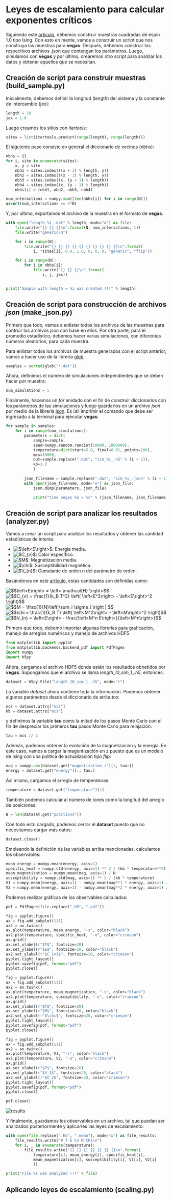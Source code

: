 # Leyes de escalamiento para calcular exponentes críticos

Siguiendo este [artículo](doi.org/10.1016/j.susc.2008.10.037), debemos construir muestras cuadradas de espín 1.0 tipo Ising. Con esto en mente, vamos a construir un script que nos construya las muestras para **vegas**. Después, debemos construir los respectivos archivos .json que contengan los parámetros. Luego, simulamos con **vegas** y por último, crearemos otro script para analizar los datos y obtener aquellos que se necesitan.

## Creación de script para construir muestras (build_sample.py)

Inicialmente, debemos definir la longitud (length) del sistema y la constante de intercambio (jex):

```python
length = 10
jex = 1.0
```

Luego creamos los sitios con *itertools*:

```python
sites = list(itertools.product(range(length), range(length)))

```

El siguiente paso consiste en general el diccionario de vecinos (nbhs):

```python
nbhs = {}
for i, site in enumerate(sites):
    x, y = site
    nbh1 = sites.index(((x + 1) % length, y))
    nbh2 = sites.index(((x - 1) % length, y))
    nbh3 = sites.index((x, (y + 1) % length))
    nbh4 = sites.index((x, (y - 1) % length))
    nbhs[i] = (nbh1, nbh2, nbh3, nbh4)

num_interactions = numpy.sum([len(nbhs[i]) for i in range(N)])
assert(num_interactions == 4*N)
```

Y, por último, exportamos el archivo de la muestra en el formato de **vegas**:

```python
with open("length_%i_.dat" % length, mode="w") as file:
    file.write("{} {} {}\n".format(N, num_interactions, 1))
    file.write("generic\n")

    for i in range(N):
        file.write("{} {} {} {} {} {} {} {} {} {}\n".format(
            i, *sites[i], 0.0, 1.0, 0, 0, 0, "generic", "flip"))

    for i in range(N):
        for j in nbhs[i]:
            file.write("{} {} {}\n".format(
                i, j, jex))


print("Sample with length = %i was created !!!" % length)
```


## Creación de script para construcción de archivos *json* (make_json.py)

Primero que todo, vamos a enlistar todos los archivos de las muestras para contruir los archivos *json* con base en ellos. Por otra parte, para el promedio estadístico, debemos hacer varias simulaciones, con diferentes números aleatorios, para cada muestra.

Para enlistar todos los archivos de muestra generados con el script anterior, vamos a hacer uso de la librería [glob](https://docs.python.org/3.5/library/glob.html):

```python
samples = sorted(glob("*.dat"))
```

Ahora, definimos el número de simulaciones independientes que se deben hacer por muestra:

```python
num_simulations = 5
```

Finalmente, hacemos un *for* anidado con el fin de construir diccionarios con los parámetros de las simulaciones y luego guardarlos en un archivo *json* por medio de la librería [json](https://docs.python.org/3.5/library/json.html). Es útil imprimir el comando que debe ser ingresado a la terminal para ejecutar **vegas**:

```python
for sample in samples:
    for i in range(num_simulations):
        parameters = dict(
            sample=sample,
            seed=numpy.random.randint(10000, 1000000),
            temperature=dict(start=5.0, final=0.01, points=200),
            mcs=10000,
            out=sample.replace(".dat", "sim_%i_.h5" % (i + 1)),
            kb=1.0
            )
        
        json_filename = sample.replace(".dat", "sim_%i_.json" % (i + 1))
        with open(json_filename, mode="w") as json_file:
            json.dump(parameters, json_file)

            print("time vegas %s > %s" % (json_filename, json_filename.replace(".json", ".log")))
```

## Creación de script para analizar los resultados (analyzer.py)

Vamos a crear un script para analizar los resultados y obtener las cantidad estadísticas de interés:
- <img src="https://latex.codecogs.com/png.latex?$\left<E\right>$" title="$\left<E\right>$" />: Energía media.
- <img src="https://latex.codecogs.com/png.latex?$C_{v}$" title="$C_{v}$" />: Calor específico.
- <img src="https://latex.codecogs.com/png.latex?$M$" title="$M$" />: Magnetización media.
- <img src="https://latex.codecogs.com/png.latex?$\chi$" title="$\chi$" />: Susceptibilidad magnética.
- <img src="https://latex.codecogs.com/png.latex?$V_{n}$" title="$V_{n}$" />: Cumulante de orden n del parámetro de orden.

Basándonos en este [artículo](doi.org/10.1016/j.susc.2008.10.037), estas cantidades son definidas como:

<img src="https://latex.codecogs.com/png.latex?$$\left<E\right>&space;=&space;\left<&space;\mathcal{H}&space;\right>$$" title="$$\left<E\right> = \left< \mathcal{H} \right>$$" />

<img src="https://latex.codecogs.com/png.latex?$$C_{v}&space;=&space;\frac{1}{k_B&space;T^2}&space;\left(&space;\left<E^2\right>&space;-&space;\left<E\right>^2&space;\right)$$" title="$$C_{v} = \frac{1}{k_B T^2} \left( \left<E^2\right> - \left<E\right>^2 \right)$$" />

<img src="https://latex.codecogs.com/png.latex?$$M&space;=&space;\frac{1}{N}\left|\sum_i&space;\sigma_i&space;\right&space;|&space;$$" title="$$M = \frac{1}{N}\left|\sum_i \sigma_i \right | $$" />

<img src="https://latex.codecogs.com/png.latex?$$\chi&space;=&space;\frac{1}{k_B&space;T}&space;\left(&space;\left<M^2\right>&space;-&space;\left<M\right>^2&space;\right)$$" title="$$\chi = \frac{1}{k_B T} \left( \left<M^2\right> - \left<M\right>^2 \right)$$" />

<img src="https://latex.codecogs.com/png.latex?$$V_{n}&space;=&space;\left<E\right>&space;-&space;\frac{\left<M^n&space;E\right>}{\left<M^n\right>}$$" title="$$V_{n} = \left<E\right> - \frac{\left<M^n E\right>}{\left<M^n\right>}$$" />

Primero que todo, debemo importar algunas librerías para graficación, manejo de arreglos numéricos y manejo de archivos HDF5

```python
from matplotlib import pyplot
from matplotlib.backends.backend_pdf import PdfPages
import numpy
import h5py
```

Ahora, cargamos el archivo HDF5 donde están los resultados obnetidos por **vegas**. Supongamos que el archivo se llama *length_10_sim_1_.h5*, entonces:

```python
dataset = h5py.File("length_10_sim_1_.h5", mode="r")
```

La variable *dataset* ahora contiene toda la información. Podemos obtener algunos parámetros desde el diccionario de atributos:

```python
mcs = dataset.attrs["mcs"]
kb = dataset.attrs["mcs"]
```

y definimos la variable **tau** como la mitad de los pasos Monte Carlo con el fin de despreciar los primeros **tau** pasos Monte Carlo para relajación:

```python
tau = mcs // 2
```

Además, podemos obtener la evolución de la magnetización y la energía. En este caso, vamos a cargar la magentización en z puesto que es un modelo de Ising con una política de actualización tipo *flip*:

```python
mag = numpy.abs(dataset.get("magnetization_z")[:, tau:])
energy = dataset.get("energy")[:, tau:]
```

Así mismo, cargamos el arreglo de temperaturas:

```python
temperature = dataset.get("temperature")[:]
```
También podemos calcular al número de iones como la longitud del arreglo de posiciones:

```python
N = len(dataset.get("positions"))
```

Con todo esto cargado, podemos cerrar el **dataset** puesto que no necesitamos cargar más datos:

```python
dataset.close()
```

Empleando la definición de las variables arriba mencionadas, calculamos los observables:

```python
mean_energy = numpy.mean(energy, axis=1)
specific_heat = numpy.std(energy, axis=1) ** 2 / (kb * temperature**2)
mean_magnetization = numpy.mean(mag, axis=1) / N
susceptibility = numpy.std(mag, axis=1) ** 2 / (kb * temperature)
V1 = numpy.mean(energy, axis=1) - numpy.mean(mag**1 * energy, axis=1) / numpy.mean(mag**1, axis=1)
V2 = numpy.mean(energy, axis=1) - numpy.mean(mag**2 * energy, axis=1) / numpy.mean(mag**2, axis=1)

```

Podemos realizar gráficas de los observables calculados:

```python
pdf = PdfPages(file.replace(".h5", ".pdf"))

fig = pyplot.figure()
ax = fig.add_subplot(111)
ax2 = ax.twinx()
ax.plot(temperature, mean_energy, "-s", color="black")
ax2.plot(temperature, specific_heat, "-o", color="crimson")
ax.grid()
ax.set_xlabel(r"$T$", fontsize=20)
ax.set_ylabel(r"$E$", fontsize=20, color="black")
ax2.set_ylabel(r"$C_{v}$", fontsize=20, color="crimson")
pyplot.tight_layout()
pyplot.savefig(pdf, format="pdf")
pyplot.close()

fig = pyplot.figure()
ax = fig.add_subplot(111)
ax2 = ax.twinx()
ax.plot(temperature, mean_magnetization, "-s", color="black")
ax2.plot(temperature, susceptibility, "-o", color="crimson")
ax.grid()
ax.set_xlabel(r"$T$", fontsize=20)
ax.set_ylabel(r"$M$", fontsize=20, color="black")
ax2.set_ylabel(r"$\chi$", fontsize=20, color="crimson")
pyplot.tight_layout()
pyplot.savefig(pdf, format="pdf")
pyplot.close()

fig = pyplot.figure()
ax = fig.add_subplot(111)
ax2 = ax.twinx()
ax.plot(temperature, V1, "-s", color="black")
ax2.plot(temperature, V2, "-o", color="crimson")
ax.grid()
ax.set_xlabel(r"$T$", fontsize=20)
ax.set_ylabel(r"$V_1$", fontsize=20, color="black")
ax2.set_ylabel(r"$V_2$", fontsize=20, color="crimson")
pyplot.tight_layout()
pyplot.savefig(pdf, format="pdf")
pyplot.close()

pdf.close()
```

![results](image.png)

Y finalmente, guardamos los observables en un archivo, tal que puedan ser analizados posteriormente y aplicarles las leyes de escalamiento:

```python
with open(file.replace(".h5", ".mean"), mode="w") as file_results:
    file_results.write("# T E Cv M Chi\n")
    for i, _ in enumerate(temperature):
        file_results.write("{} {} {} {} {} {} {}\n".format(
            temperature[i], mean_energy[i], specific_heat[i],
            mean_magnetization[i], susceptibility[i], V1[i], V2[i]
            ))

print("File %s was analyzed !!!" % file)
```

## Aplicando leyes de escalamiento (scaling.py)